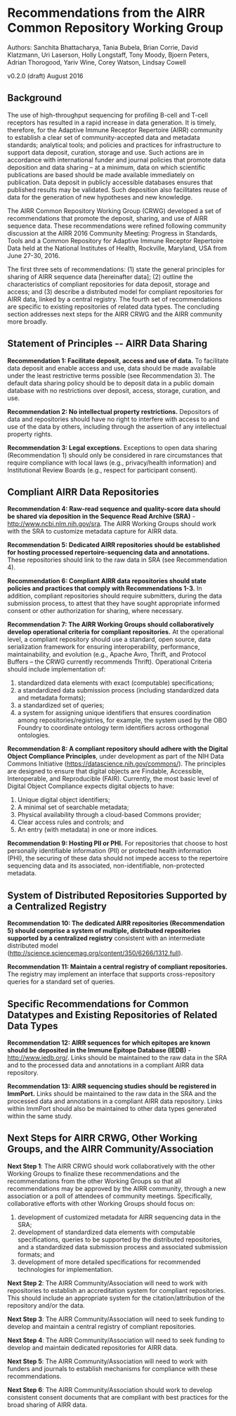 Recommendations from the AIRR Common Repository Working Group
=============================================================

Authors: Sanchita Bhattacharya, Tania Bubela, Brian Corrie, David Klatzmann,
Uri Laserson, Holly Longstaff, Tony Moody, Bjoern Peters, Adrian Thorogood,
Yariv Wine, Corey Watson, Lindsay Cowell

v0.2.0 (draft)
August 2016


Background
----------

The use of high-throughput sequencing for profiling B-cell and T-cell receptors
has resulted in a rapid increase in data generation. It is timely, therefore,
for the Adaptive Immune Receptor Repertoire (AIRR) community to establish a
clear set of community-accepted data and metadata standards; analytical tools;
and policies and practices for infrastructure to support data deposit,
curation, storage and use. Such actions are in accordance with international
funder and journal policies that promote data deposition and data sharing – at
a minimum, data on which scientific publications are based should be made
available immediately on publication. Data deposit in publicly accessible
databases ensures that published results may be validated. Such deposition also
facilitates reuse of data for the generation of new hypotheses and new
knowledge.

The AIRR Common Repository Working Group (CRWG) developed a set of
recommendations that promote the deposit, sharing, and use of AIRR sequence
data. These recommendations were refined following community discussion at the
AIRR 2016 Community Meeting: Progress in Standards, Tools and a Common
Repository for Adaptive Immune Receptor Repertoire Data held at the National
Institutes of Health, Rockville, Maryland, USA from June 27-30, 2016.

The first three sets of recommendations: (1) state the general principles for
sharing of AIRR sequence data [hereinafter data]; (2) outline the
characteristics of compliant repositories for data deposit, storage and access;
and (3) describe a distributed model for compliant repositories for AIRR data,
linked by a central registry. The fourth set of recommendations are specific to
existing repositories of related data types. The concluding section addresses
next steps for the AIRR CRWG and the AIRR community more broadly.


Statement of Principles -- AIRR Data Sharing
--------------------------------------------

**Recommendation 1: Facilitate deposit, access and use of data.** To facilitate
data deposit and enable access and use, data should be made available under the
least restrictive terms possible (see Recommendation 3). The default data
sharing policy should be to deposit data in a public domain database with no
restrictions over deposit, access, storage, curation, and use.

**Recommendation 2: No intellectual property restrictions.** Depositors of data
and repositories should have no right to interfere with access to and use of
the data by others, including through the assertion of any intellectual
property rights.

**Recommendation 3: Legal exceptions.** Exceptions to open data sharing
(Recommendation 1) should only be considered in rare circumstances that require
compliance with local laws (e.g., privacy/health information) and Institutional
Review Boards (e.g., respect for participant consent).


Compliant AIRR Data Repositories
--------------------------------

**Recommendation 4: Raw-read sequence and quality-score data should be shared
via deposition in the Sequence Read Archive (SRA)** -
http://www.ncbi.nlm.nih.gov/sra. The AIRR Working Groups should work with the
SRA to customize metadata capture for AIRR data.

**Recommendation 5: Dedicated AIRR repositories should be established for
hosting processed repertoire-sequencing data and annotations.** These
repositories should link to the raw data in SRA (see Recommendation 4).

**Recommendation 6: Compliant AIRR data repositories should state policies and
practices that comply with Recommendations 1-3.** In addition, compliant
repositories should require submitters, during the data submission process, to
attest that they have sought appropriate informed consent or other
authorization for sharing, where necessary.

**Recommendation 7: The AIRR Working Groups should collaboratively develop
operational criteria for compliant repositories.** At the operational level, a
compliant repository should use a standard, open source, data serialization
framework for ensuring interoperability, performance, maintainability, and
evolution (e.g., Apache Avro, Thrift, and Protocol Buffers – the CRWG currently
recommends Thrift). Operational Criteria should include implementation of:

1. standardized data elements with exact (computable) specifications;
2. a standardized data submission process (including standardized data and
   metadata formats);
3. a standardized set of queries;
4. a system for assigning unique identifiers that ensures coordination among
   repositories/registries, for example, the system used by the OBO Foundry to
   coordinate ontology term identifiers across orthogonal ontologies.

**Recommendation 8: A compliant repository should adhere with the Digital
Object Compliance Principles**, under development as part of the NIH Data
Commons Initiative (https://datascience.nih.gov/commons/). The principles are
designed to ensure that digital objects are Findable, Accessible,
Interoperable, and Reproducible (FAIR). Currently, the most basic level of
Digital Object Compliance expects digital objects to have:

1. Unique digital object identifiers;
2. A minimal set of searchable metadata;
3. Physical availability through a cloud-based Commons provider;
4. Clear access rules and controls; and
5. An entry (with metadata) in one or more indices.

**Recommendation 9: Hosting PII or PHI.** For repositories that choose to host
personally identifiable information (PII) or protected health information
(PHI), the securing of these data should not impede access to the repertoire
sequencing data and its associated, non-identifiable, non-protected metadata.


System of Distributed Repositories Supported by a Centralized Registry
----------------------------------------------------------------------

**Recommendation 10: The dedicated AIRR repositories (Recommendation 5) should
comprise a system of multiple, distributed repositories supported by a
centralized registry** consistent with an intermediate distributed model
(http://science.sciencemag.org/content/350/6266/1312.full).

**Recommendation 11: Maintain a central registry of compliant repositories.**
The registry may implement an interface that supports cross-repository queries
for a standard set of queries.


Specific Recommendations for Common Datatypes and Existing Repositories of Related Data Types
---------------------------------------------------------------------------------------------

**Recommendation 12: AIRR sequences for which epitopes are known should be
deposited in the Immune Epitope Database (IEDB)** - http://www.iedb.org/.
Links should be maintained to the raw data in the SRA and to the processed data
and annotations in a compliant AIRR data repository.

**Recommendation 13: AIRR sequencing studies should be registered in ImmPort.**
Links should be maintained to the raw data in the SRA and the processed data
and annotations in a compliant AIRR data repository. Links within ImmPort
should also be maintained to other data types generated within the same study.


Next Steps for AIRR CRWG, Other Working Groups, and the AIRR Community/Association
----------------------------------------------------------------------------------

**Next Step 1**: The AIRR CRWG should work collaboratively with the other
Working Groups to finalize these recommendations and the recommendations from
the other Working Groups so that all recommendations may be approved by the
AIRR community, through a new association or a poll of attendees of community
meetings.  Specifically, collaborative efforts with other Working Groups should
focus on:

1. development of customized metadata for AIRR sequencing data in the SRA;
2. development of standardized data elements with computable specifications, queries to be supported by the distributed repositories, and a standardized data submission process and associated submission formats; and
3. development of more detailed specifications for recommended technologies for implementation.

**Next Step 2**: The AIRR Community/Association will need to work with
repositories to establish an accreditation system for compliant repositories.
This should include an appropriate system for the citation/attribution of the
repository and/or the data.

**Next Step 3**: The AIRR Community/Association will need to seek funding to
develop and maintain a central registry of compliant repositories.

**Next Step 4**: The AIRR Community/Association will need to seek funding to
develop and maintain dedicated repositories for AIRR data.

**Next Step 5**: The AIRR Community/Association will need to work with funders
and journals to establish mechanisms for compliance with these recommendations.

**Next Step 6**: The AIRR Community/Association should work to develop
consistent consent documents that are compliant with best practices for the
broad sharing of AIRR data.

